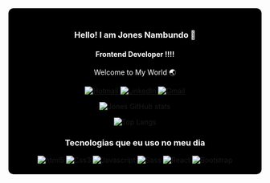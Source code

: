 <div style="background-color: black; padding: 20px; border-radius: 10px;">
  <h3 align="center" style="color: white;">Hello! I am Jones Nambundo 🙌</h3>
  <h4 align="center" style="color: white;">Frontend Developer !!!!</h4>
  <p align="center" style="color: white;">Welcome to My World 🌏</p>
  <p align="center">
    <a href="mailto:jonesnambundo@hotmail.com" target="_blank">
      <img src="https://img.shields.io/badge/Hotmail-0078D4?style=for-the-badge&logo=windows&logoColor=white" alt="Hotmail">
    </a>
    <a href="https://www.linkedin.com/in/jones-nambundo-336085a2/" target="_blank">
      <img src="https://img.shields.io/badge/LinkedIn-0077B5?style=for-the-badge&logo=linkedin&logoColor=white" alt="LinkedIn">
    </a>
    <a href="mailto:ghustlerecords@gmail.com" target="_blank">
      <img src="https://img.shields.io/badge/Gmail-D14836?style=for-the-badge&logo=gmail&logoColor=white" alt="Gmail">
    </a>
  </p>

  <p align="center">
    <img src="https://github-readme-stats.vercel.app/api?username=jonesnambundo&show_icons=true&theme=dracula" alt="Jones GitHub stats">
  </p>

  <p align="center">
    <img src="https://github-readme-stats.vercel.app/api/top-langs/?username=jonesnambundo" alt="Top Langs">
  </p>

  <h3 align="center" style="color: white;">Tecnologias que eu uso no meu dia</h3>
  <div align="center">
    <img alt="html5" src="https://img.shields.io/badge/HTML5-E34F26?style=for-the-badge&logo=html5&logoColor=white" />
    <img alt="Css3" src="https://img.shields.io/badge/CSS3-1572B6?style=for-the-badge&logo=css3&logoColor=white" />
    <img alt="Javascript" src="https://img.shields.io/badge/JavaScript-F7DF1E?style=for-the-badge&logo=javascript&logoColor=black" />
    <img alt="Sass" src="https://img.shields.io/badge/Sass-CC6699?style=for-the-badge&logo=sass&logoColor=white" />
    <img alt="React" src="https://img.shields.io/badge/React-20232A?style=for-the-badge&logo=react&logoColor=61DAFB" />
    <img alt="Bootstrap" src="https://img.shields.io/badge/Bootstrap-563D7C?style=for-the-badge&logo=bootstrap&logoColor=white" />
  </div>
</div>
